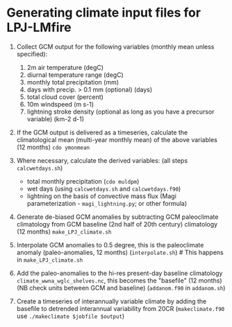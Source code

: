 # Generating climate input files for LPJ-LMfire

1. Collect GCM output for the following variables (monthly mean unless specified):
    1. 2m air temperature (degC)
    2. diurnal temperature range (degC)
    3. monthly total precipitation (mm)
    4. days with precip. > 0.1 mm (optional) (days)
    5. total cloud cover (percent)
    6. 10m windspeed (m s-1)
    7. lightning stroke density (optional as long as you have a precursor variable) (km-2 d-1)

2. If the GCM output is delivered as a timeseries, calculate the climatological mean (multi-year monthly mean) of the above variables (12 months) `cdo ymonmean`

3. Where necessary, calculate the derived variables: (all steps `calcwetdays.sh`)
    - total monthly precipitation (`cdo muldpm`)
    - wet days (using `calcwetdays.sh` and `calcwetdays.f90`)
    - lightning on the basis of convective mass flux (Magi parameterization - `magi_lightning.py`; or other formula)

4. Generate de-biased GCM anomalies by subtracting GCM paleoclimate climatology from GCM baseline (2nd half of 20th century) climatology (12 months) `make_LPJ_climate.sh`

5. Interpolate GCM anomalies to 0.5 degree, this is the paleoclimate anomaly (paleo-anomalies, 12 months) (`interpolate.sh`) # This happens in `make_LPJ_climate.sh`

6. Add the paleo-anomalies to the hi-res present-day baseline climatology `climate_wwna_wglc_shelves.nc`, this becomes the "basefile" (12 months) (NB check units between GCM and baseline) (`addanom.f90` in `addanom.sh`)

7. Create a timeseries of interannually variable climate by adding the basefile to detrended interannual variability from 20CR (`makeclimate.f90` use `./makeclimate $jobfile $output`)
